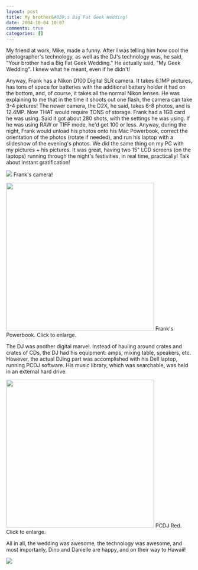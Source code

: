 ```yaml
---
layout: post
title: My brother&#039;s Big Fat Geek Wedding!
date: 2004-10-04 10:07
comments: true
categories: []
---
```

My friend at work, Mike, made a funny. After I was telling him how cool the photographer's technology, as well as the DJ's technology was, he said, "Your brother had a Big Fat Geek Wedding." He actually said, "My Geek Wedding". I knew what he meant, even if he didn't!

Anyway, Frank has a Nikon D100 Digital SLR camera. It takes 6.1MP pictures, has tons of space for batteries with the additional battery holder it had on the bottom, and, of course, it takes all the normal Nikon lenses. He was explaining to me that in the time it shoots out one flash, the camera can take 3-4 pictures! The newer camera, the D2X, he said, takes 6-8 photos, and is 12.4MP. Now THAT would require TONS of storage. Frank had a 1GB card he was using. Said it got about 280 shots, with the settings he was using. If he was using RAW or TIFF mode, he'd get 100 or less. Anyway, during the night, Frank would unload his photos onto his Mac Powerbook, correct the orientation of the photos (rotate if needed), and run his laptop with a slideshow of the evening's photos. We did the same thing on my PC with my pictures + his pictures. It was great, having two 15" LCD screens (on the laptops) running through the night's festivities, in real time, practically! Talk about instant gratification!

<img src="http://nikonimaging.com/global/products/digitalcamera/slr/d100/img/pic_001.jpg" border="0">
Frank's camera!

<a href="http://images.apple.com/powerbook/images/15indextop04182004.jpg"><img src="http://images.apple.com/powerbook/images/15indextop04182004.jpg" border="0" width="400"></a>
Frank's Powerbook. Click to enlarge.

The DJ was another digital marvel. Instead of hauling around crates and crates of CDs, the DJ had his equipment: amps, mixing table, speakers, etc. However, the actual DJing part was accomplished with his Dell laptop, running PCDJ software. His music library, which was searchable, was held in an external hard drive.

<a href="http://www.pcdj.com/Images/ProductImgs/Scrns/Red_L.jpg"><img src="http://www.pcdj.com/Images/ProductImgs/Scrns/Red_L.jpg" border="0" width="400"></a>
PCDJ Red. Click to enlarge.

All in all, the wedding was awesome, the technology was awesome, and most importanly, Dino and Danielle are happy, and on their way to Hawaii!

<img src="http://image.maps.yahoo.com/mapimage?MAPData=._Pobvhyzy0FZebBbrlqdywYVVw6FXbOA2D5UfJyNALEMXq.KFwKi3eBpfx3thLFI8OpvNoNyqZmvAJ8CDyBI_49OeOx7ULAAujffs.CN8FsOkZshAVgRhMvdgceFGwOMyt8OlroWFc-" border="0">
